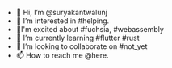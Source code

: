 - 👋 Hi, I’m @suryakantwalunj
- 👀 I’m interested in #helping.
- 🤪I'm excited about #fuchsia, #webassembly
- 🌱 I’m currently learning #flutter #rust
- 💞️ I’m looking to collaborate on #not_yet 
- 📫 How to reach me @here.

<!---
suryakantwalunj/suryakantwalunj is a ✨ special ✨ repository because its `README.md` (this file) appears on your GitHub profile.
You can click the Preview link to take a look at your changes.
--->
